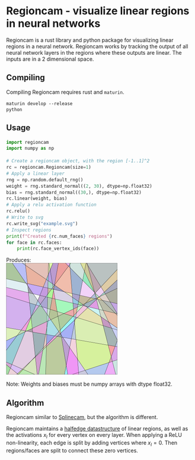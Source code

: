 Regioncam - visualize linear regions in neural networks
=========

Regioncam is a rust library and python package for visualizing linear regions in a neural network.
Regioncam works by tracking the output of all neural network layers in the regions where these outputs are linear. The inputs are in a 2 dimensional space.

Compiling
---------

Compiling Regioncam requires rust and `maturin`.
```
maturin develop --release
python
```

Usage
-----


```python
import regioncam
import numpy as np

# Create a regioncam object, with the region [-1..1]^2
rc = regioncam.Regioncam(size=1)
# Apply a linear layer
rng = np.random.default_rng()
weight = rng.standard_normal((2, 30), dtype=np.float32)
bias = rng.standard_normal((30,), dtype=np.float32)
rc.linear(weight, bias)
# Apply a relu activation function
rc.relu()
# Write to svg
rc.write_svg("example.svg")
# Inspect regions
print(f"Created {rc.num_faces} regions")
for face in rc.faces:
    print(rc.face_vertex_ids(face))
```

Produces:  
<img src="example.svg" alt="drawing" width="300"/>

Note: Weights and biases must be numpy arrays with dtype float32.

Algorithm
---------

Regioncam similar to [Splinecam](https://github.com/AhmedImtiazPrio/splinecam/), but the algorithm is different.

Regioncam maintains a [halfedge datastructure](https://en.wikipedia.org/wiki/Doubly_connected_edge_list) of linear regions, as well as the activations $x_l$ for every vertex on every layer.
When applying a ReLU non-linearity, each edge is split by adding vertices where $x_l=0$. Then regions/faces are split to connect these zero vertices.